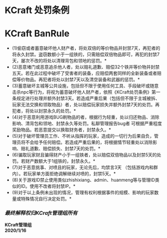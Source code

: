 # KCraft 处罚条例
# KCraft BanRule
* (1)偷窃或者蓄意破坏他人财产者，将处双倍的等价物品并封禁7天，再犯者的将永久封禁。盗窃数额小于一组铁的，只需赔偿双倍物品即可，再犯的封禁7天，屡次不改的将处以清理背包和领地的惩罚。*
* (2)恶意堵门或恶意追杀他人者，处以赔礼道歉、赔偿32个铁并等价物并封禁五天。若在此过程中破坏了受害者的装备，应赔偿两套同样的全新装备或者赔偿等价物品。再犯者将处以封禁7天以及清空装备和武器的惩罚。*
* (3)蓄意破坏主城等公共设施，包括但不限于使用任何工具、手段破坏或随意击杀npc等行为，将视为蓄意破坏他人财产者，依照《KCraft处罚条例》第一条规定进行处理并额外封禁3天。若造成严重后果（包括但不限于主城被拆、玩家无法交换和领取物品）者，处以赔偿玩家损失并额外封禁7天的处罚。再犯者，将处以封禁永久的处罚。*
* (4)对于恶意利用游戏BUG刷物品的者，根据行为轻重，处以归还物品、消除影响、清背包和领地、封禁永久等处罚。私聊管理报告bug者 可根据严重程度奖励物品。若恶意提交以换取财务者，封禁永久。*
* (5)对于破坏管理员工作、不听从指挥的玩家，造成的一切行为后果自负，管理员将不会给予任何赔偿。若造成严重后果的，将根据情节轻重处以消除影响、赔礼道歉、赔偿损失、封禁7天的处罚。*
* (6)骗取玩家财且骗得财产小于一组铁者，处以赔偿双倍物品以及封禁5天的处罚。若财产数额大于1组铁的，封禁永久。*
* (7)对于恶意挑事、对喷且的玩家，无论先后，均禁言3天 （包括游戏内和群内）。若玩家单方面拒绝调解继续对喷的，封禁5天。*
* (8)关于游戏ID禁止使用类似zhishixiang、admin、huanmeng等与管理ID类似的ID。使用不改者将封禁IP。*
* (9)对于以上条例未出现的情况，管理有权利根据事件的规模、影响的玩家数量或特殊情况自行决定处罚。*

### ***最终解释权归KCraft管理组所有***

**KCraft管理组**<br />
**2020/1/16**
